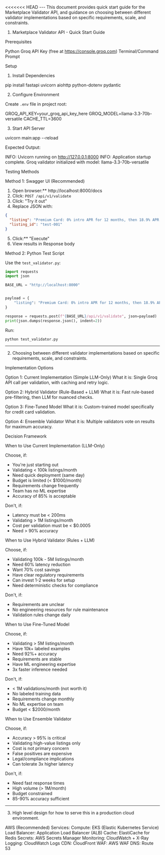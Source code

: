 <<<<<<< HEAD
--- This document provides quick start guide for the Marketplace Validator API, and guidance on choosing between different validator implementations based on specific requirements, scale, and constraints. 


1. Marketplace Validator API - Quick Start Guide 

Prerequisites

Python 
Groq API Key (free at https://console.groq.com)
Terminal/Command Prompt

Setup

 1. Install Dependencies


pip install fastapi uvicorn aiohttp python-dotenv pydantic


2. Configure Environment

Create `.env` file in project root:

GROQ_API_KEY=your_groq_api_key_here
GROQ_MODEL=llama-3.3-70b-versatile
CACHE_TTL=3600

3. Start API Server


uvicorn main:app --reload

Expected Output:

INFO:     Uvicorn running on http://127.0.0.1:8000
INFO:     Application startup complete.
Groq validator initialized with model: llama-3.3-70b-versatile



Testing Methods

Method 1: Swagger UI (Recommended)

1. Open browser:** http://localhost:8000/docs
2. Click: `POST /api/v1/validate`
3. Click: "Try it out"
4. Replace JSON with:

```json
{
  "listing": "Premium Card: 0% intro APR for 12 months, then 18.9% APR representative (variable). Annual fee: £95. Late payment fee: up to £12. Requires good credit (score 881-999).",
  "listing_id": "test-001"
}
```

5. Click:** "Execute"
6. View results in Response body


Method 2: Python Test Script

Use the `test_validator.py`:

```python
import requests
import json

BASE_URL = "http://localhost:8000"


payload = {
    "listing": "Premium Card: 0% intro APR for 12 months, then 18.9% APR (variable). Annual fee: £95."
}

response = requests.post(f"{BASE_URL}/api/v1/validate", json=payload)
print(json.dumps(response.json(), indent=2))
```

Run:
```bash
python test_validator.py
```

---



2. Choosing between different validator implementations based on specific requirements, scale, and constraints. 


Implementation Options

Option 1: Current Implementation (Simple LLM-Only)
What it is: Single Groq API call per validation, with caching and retry logic.

Option 2: Hybrid Validator (Rule-Based + LLM)
What it is: Fast rule-based pre-filtering, then LLM for nuanced checks.

Option 3: Fine-Tuned Model
What it is: Custom-trained model specifically for credit card validation.

Option 4: Ensemble Validator
What it is: Multiple validators vote on results for maximum accuracy.


Decision Framework

When to Use Current Implementation (LLM-Only)

Choose, if:
- You're just starting out
- Validating < 100k listings/month
- Need quick deployment (same day)
- Budget is limited (< $1000/month)
- Requirements change frequently
- Team has no ML expertise
- Accuracy of 85% is acceptable

Don't, if:
- Latency must be < 200ms
- Validating > 1M listings/month
- Cost per validation must be < $0.0005
- Need > 90% accuracy



When to Use Hybrid Validator (Rules + LLM)

Choose, if:
- Validating 100k - 5M listings/month
- Need 60% latency reduction
- Want 70% cost savings
- Have clear regulatory requirements
- Can invest 1-2 weeks for setup
- Need deterministic checks for compliance

Don't, if:
- Requirements are unclear
- No engineering resources for rule maintenance
- Validation rules change daily



When to Use Fine-Tuned Model

Choose, if:
- Validating > 5M listings/month
- Have 10k+ labeled examples
- Need 92%+ accuracy
- Requirements are stable
- Have ML engineering expertise
- 3x faster inference needed

Don't, if:
- < 1M validations/month (not worth it)
- No labeled training data
- Requirements change monthly
- No ML expertise on team
- Budget < $2000/month



When to Use Ensemble Validator

Choose, if:
- Accuracy > 95% is critical
- Validating high-value listings only
- Cost is not primary concern
- False positives are expensive
- Legal/compliance implications
- Can tolerate 3x higher latency

Don't, if:
- Need fast response times
- High volume (> 1M/month)
- Budget constrained
- 85-90% accuracy sufficient

---


3. High level design for how to serve this in a production cloud environment.


                   
AWS (Recommended)
Services:
  Compute: EKS (Elastic Kubernetes Service)
  Load Balancer: Application Load Balancer (ALB)
  Cache: ElastiCache for Redis
  Secrets: AWS Secrets Manager
  Monitoring: CloudWatch + X-Ray
  Logging: CloudWatch Logs
  CDN: CloudFront
  WAF: AWS WAF
  DNS: Route 53


